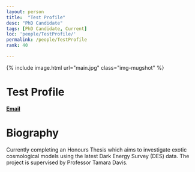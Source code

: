 ```yaml
---
layout: person
title:  "Test Profile"
desc: "PhD Candidate"
tags: [PhD Candidate, Current]
loc: 'people/TestProfile/'
permalink: /people/TestProfile
rank: 40

---
```

 
{% include image.html url="main.jpg" class="img-mugshot" %}

<div class="text-center" markdown="1">

# Test Profile


[**Email**](mailto:r.camilleri@uq.edu.au)

# Biography
Currently completing an Honours Thesis which aims to investigate exotic cosmological models using the latest Dark Energy Survey (DES) data. The project is supervised by Professor Tamara Davis.

